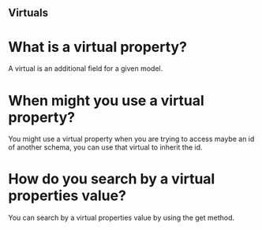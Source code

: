 ## Virtuals

# What is a virtual property?
A virtual is an additional field for a given model.

# When might you use a virtual property?
You might use a virtual property when you are trying to access maybe an id of another schema, you can use that virtual to inherit the id.

# How do you search by a virtual properties value?
You can search by a virtual properties value by using the get method.